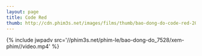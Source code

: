 ```yaml
---
layout: page
title: Code Red
thumb: http://cdn.phim3s.net/images/films/thumb/bao-dong-do-code-red-2013.jpg
---
```

{% include jwpadv src='//phim3s.net/phim-le/bao-dong-do_7528/xem-phim//video.mp4' %}